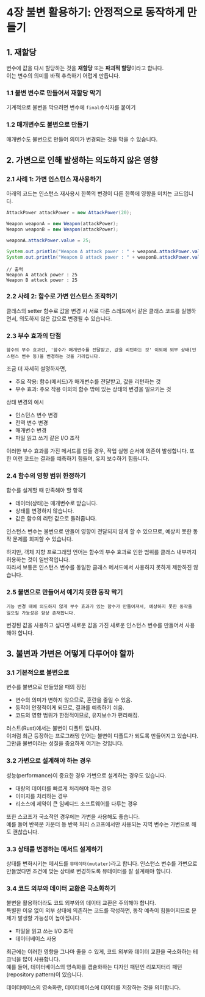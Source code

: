 # 4장 불변 활용하기: 안정적으로 동작하게 만들기

## 1. 재할당

변수에 값을 다시 할당하는 것을 **재할당** 또는 **파괴적 할당**이라고 합니다.<br>
이는 변수의 의미를 바꿔 추측하기 어렵게 만듭니다.

### 1.1 불변 변수로 만들어서 재할당 막기
기계적으로 불변을 막으려면 변수에 `final`수식자를 붙이기

### 1.2 매개변수도 불변으로 만들기
매개변수도 불변으로 만들어 의미가 변경되는 것을 막을 수 있습니다.

## 2. 가변으로 인해 발생하는 의도하지 않은 영향

### 2.1 사례 1: 가변 인스턴스 재사용하기
아래의 코드는 인스턴스 재사용시 한쪽의 변경이 다른 한쪽에 영향을 미치는 코드입니다.
```java
AttackPower attackPower = new AttackPower(20);

Weapon weaponA = new Weapon(attackPower);
Weapon weaponB = new Weapon(attackPower);

weaponA.attackPower.value = 25;

System.out.println("Weapon A attack power : " + weaponA.attackPower.value);
System.out.println("Weapon B attack power : " + weaponB.attackPower.value);
```

```
// 출력
Weapon A attack power : 25
Weapon B attack power : 25
```

### 2.2 사례 2: 함수로 가변 인스턴스 조작하기
클래스의 setter 함수로 값을 변경 시 서로 다른 스레드에서 같은 클래스 코드를 실행하면서, 의도하지 않은 값으로 변경될 수 있습니다.

### 2.3 부수 효과의 단점
`함수의 부수 효과란, '함수가 매개변수를 전달받고, 값을 리턴하는 것' 이외에 외부 상태(인스턴스 변수 등)을 변경하는 것을 가리킵니다.`

조금 더 자세히 설명하자면,
- 주요 작용: 함수(메서드)가 매개변수를 전달받고, 값을 리턴하는 것
- 부수 효과: 주요 작용 이외의 함수 밖에 있는 상태의 변경을 일으키는 것

상태 변경의 예시
- 인스턴스 변수 변경
- 전역 변수 변경
- 매개변수 변경
- 파일 읽고 쓰기 같은 I/O 조작

이러한 부수 효과를 가진 메서드를 만들 경우, 작업 실행 순서에 의존이 발생합니다. 또한 이런 코드는 결과를 예측하기 힘들며, 유지 보수하기 힘듭니다.

### 2.4 함수의 영향 범위 한정하기

함수를 설계할 때 만족해야 할 항목
- 데이터(상태)는 매개변수로 받습니다.
- 상태를 변경하지 않습니다.
- 값은 함수의 리턴 값으로 돌려줍니다.

인스턴스 변수는 불변으로 만들어 영향이 전달되지 않게 할 수 있으므로, 예상치 못한 동작 문제를 회피할 수 있습니다.

하지만, 객체 지향 프로그래밍 언어는 함수의 부수 효과로 인한 범위를 클래스 내부까지 허용하는 것이 일반적입니다.<br>
따라서 보통은 인스턴스 변수를 동일한 클래스 메서드에서 사용하지 못하게 제한하진 않습니다. 

### 2.5 불변으로 만들어서 예기치 못한 동작 막기

`기능 변경 때에 의도하지 않게 부수 효과가 있는 함수가 만들어져서, 예상하지 못한 동작을 일으킬 가능성은 항상 존재합니다.`

변경된 값을 사용하고 싶다면 새로운 값을 가진 새로운 인스턴스 변수를 만들어서 사용해야 합니다.

## 3. 불변과 가변은 어떻게 다루어야 할까

### 3.1 기본적으로 불변으로

변수를 불변으로 만들었을 때의 장점
- 변수의 의미가 변하지 않으므로, 혼란을 줄일 수 있음.
- 동작이 안정적이게 되므로, 결과를 예측하기 쉬움.
- 코드의 영향 범위가 한정적이므로, 유지보수가 편리해짐.

러스트(Rust)에서는 불변이 디폴트 입니다. <br>
이처럼 최근 등장하는 프로그래밍 언어는 불변이 디폴트가 되도록 만들어지고 있습니다. <br>
그만큼 불변이라는 성질을 중요하게 여기는 것입니다.

### 3.2 가변으로 설계해야 하는 경우
성능(performance)이 중요한 경우 가변으로 설계하는 경우도 있습니다.
- 대량의 데이터를 빠르게 처리해야 하는 경우
- 이미지를 처리하는 경우
- 리소스에 제약이 큰 임베디드 소프트웨어를 다루는 경우

또한 스코프가 국소적인 경우에는 가변을 사용해도 좋습니다.<br>
예를 들어 반복문 카운터 등 반복 처리 스코프에서만 사용되는 지역 변수는 가변으로 해도 괜찮습니다.

### 3.3 상태를 변경하는 메서드 설계하기
상태를 변화시키는 메서드를 `뮤테이터(mutater)`라고 합니다.
인스턴스 변수를 가변으로 만들었다면 조건에 맞는 상태로 변경하도록 뮤테이터를 잘 설계해야 합니다.

### 3.4 코드 외부와 데이터 교환은 국소화하기
불변을 활용하더라도 코드 외부와의 데이터 교환은 주의해야 합니다.<br>
특별한 이유 없이 외부 상태에 의존하는 코드를 작성하면, 동작 예측이 힘들어지므로 문제가 발생할 가능성이 높아집니다.

- 파일을 읽고 쓰는 I/O 조작
- 데이터베이스 사용

최근에는 이러한 영향을 그나마 줄을 수 있게, 코드 외부와 데이터 교환을 국소화하는 테크닉을 많이 사용합니다.<br>
예를 들어, 데이터베이스의 영속화를 캡슐화하는 디자인 패턴인 리포지터리 패턴(repository pattern)이 있습니다.

데이터베이스의 영속화란, 데이터베이스에 데이터를 저장하는 것을 의미합니다.